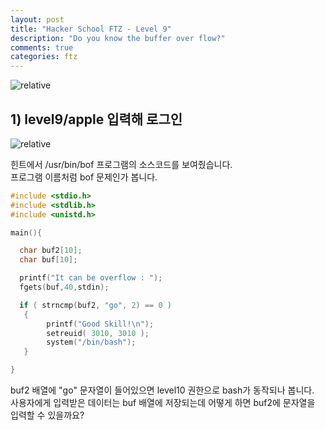 ```yaml
---
layout: post
title: "Hacker School FTZ - Level 9"
description: "Do you know the buffer over flow?"
comments: true
categories: ftz
---
```


<img data-action="zoom" src='{{ "assets/ftz/level9/1.jpg" | relative_url }}' alt='relative'>  

## 1) level9/apple 입력해 로그인  

<img data-action="zoom" src='{{ "assets/ftz/level9/2.png" | relative_url }}' alt='relative'>  

힌트에서 /usr/bin/bof 프로그램의 소스코드를 보여줬습니다.  
프로그램 이름처럼 bof 문제인가 봅니다.  

``` c
#include <stdio.h>
#include <stdlib.h>
#include <unistd.h>

main(){

  char buf2[10];
  char buf[10];

  printf("It can be overflow : ");
  fgets(buf,40,stdin);

  if ( strncmp(buf2, "go", 2) == 0 )
   {
        printf("Good Skill!\n");
        setreuid( 3010, 3010 );
        system("/bin/bash");
   }

}
```

buf2 배열에 "go" 문자열이 들어있으면 level10 권한으로 bash가 동작되나 봅니다.   
사용자에게 입력받은 데이터는 buf 배열에 저장되는데 어떻게 하면 buf2에 문자열을 입력할 수 있을까요?  
